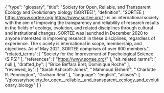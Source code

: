 {
    "type": "glossary",
    "title": "Society for Open, Reliable, and Transparent Ecology and Evolutionary biology (SORTEE)",
    "definition": "SORTEE ( https://www.sortee.org/ https://www.sortee.org/ ) is an international society with the aim of improving the transparency and reliability of research results in the fields of ecology, evolution, and related disciplines through cultural and institutional changes. SORTEE was launched in December 2020 to anyone interested in improving research in these disciplines, regardless of experience. The s ociety is international in scope, membership, and objectives. As of May 2021, SORTEE comprises of over 600 members.",
    "related_terms": [
        "Society for the Improvement of Psychological Science (SIPS)"
    ],
    "references": [
        "https://www.sortee.org/"
    ],
    "alt_related_terms": [
        null
    ],
    "drafted_by": [
        "Brice Beffara Bret; Dominique Roche"
    ],
    "reviewed_by": [
        "Sarah Ashcroft-Jones",
        " Mahmoud Elsherif",
        " Charlotte R. Pennington",
        "Graham Reid"
    ],
    "language": "english",
    "aliases": [
        "/glossary/society_for_open__reliable__and_transparent_ecology_and_evolutionary_biology"
    ]
}
